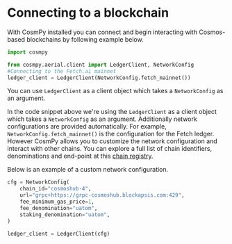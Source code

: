 # Connecting to a blockchain 

With CosmPy installed you can connect and begin interacting with Cosmos-based blockchains by following example below. 

```py
import cosmpy

from cosmpy.aerial.client import LedgerClient, NetworkConfig
#Connecting to the Fetch.ai mainnet
ledger_client = LedgerClient(NetworkConfig.fetch_mainnet())

```
You can use `LedgerClient` as a client object which takes a `NetworkConfig` as an argument. 

In the code snippet above we're using the `LedgerClient` as a client object which takes a `NetworkConfig` as an argument. Additionally network  configurations are provided automatically. For example, `NetworkConfig.fetch_mainnet()` is the configuration for the Fetch ledger. However CosmPy allows you to customize the network configuration and interact with other chains. You can explore a full list of chain identifiers, denominations and end-point at this [chain registry](https://github.com/cosmos/chain-registry/).  

Below is an example of a custom network configuration. 

```py
cfg = NetworkConfig(
    chain_id="cosmoshub-4",
    url="grpc+https://grpc-cosmoshub.blockapsis.com:429",
    fee_minimum_gas_price=1,
    fee_denomination="uatom",
    staking_denomination="uatom",
)

ledger_client = LedgerClient(cfg)
```